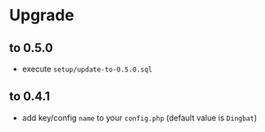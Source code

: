 # Upgrade

## to 0.5.0

* execute `setup/update-to-0.5.0.sql`

## to 0.4.1

* add key/config `name` to your `config.php` (default value is `Dingbat`)